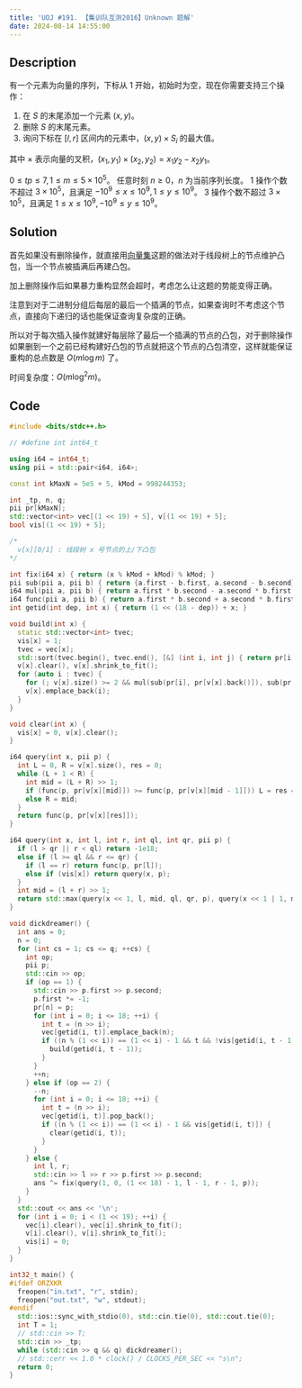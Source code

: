 ```yaml
---
title: 'UOJ #191. 【集训队互测2016】Unknown 题解'
date: 2024-08-14 14:55:00
---
```


## Description

有一个元素为向量的序列，下标从 $1$ 开始，初始时为空，现在你需要支持三个操作：

1. 在 $S$ 的末尾添加一个元素 $(x,y)$。
2. 删除 $S$ 的末尾元素。
3. 询问下标在 $[l,r]$ 区间内的元素中，$(x,y)\times S_i$ 的最大值。

其中 $\times$ 表示向量的叉积，$(x_1,y_1) \times (x_2,y_2) = x_1y_2-x_2y_1$。

$0 \leq tp \leq 7, 1 \leq m \leq 5\times 10^5$。
任意时刻 $n \geq 0$，$n$ 为当前序列长度。
1 操作个数不超过 $3\times 10^5$，且满足 $-10^9 \leq x \leq 10^9,1 \leq y \leq 10^9$。
3 操作个数不超过 $3\times 10^5$，且满足 $1 \leq x \leq 10^9,-10^9 \leq y \leq 10^9$。

## Solution

首先如果没有删除操作，就直接用[向量集](https://www.cnblogs.com/Scarab/p/18358389)这题的做法对于线段树上的节点维护凸包，当一个节点被插满后再建凸包。

加上删除操作后如果暴力重构显然会超时，考虑怎么让这题的势能变得正确。

注意到对于二进制分组后每层的最后一个插满的节点，如果查询时不考虑这个节点，直接向下递归的话也能保证查询复杂度的正确。

所以对于每次插入操作就建好每层除了最后一个插满的节点的凸包，对于删除操作如果删到一个之前已经构建好凸包的节点就把这个节点的凸包清空，这样就能保证重构的总点数是 $O(m\log m)$ 了。

时间复杂度：$O(m\log^2m)$。

## Code

```cpp
#include <bits/stdc++.h>

// #define int int64_t

using i64 = int64_t;
using pii = std::pair<i64, i64>;

const int kMaxN = 5e5 + 5, kMod = 998244353;

int _tp, n, q;
pii pr[kMaxN];
std::vector<int> vec[(1 << 19) + 5], v[(1 << 19) + 5];
bool vis[(1 << 19) + 5];

/*
  v[x][0/1] : 线段树 x 号节点的上/下凸包
*/

int fix(i64 x) { return (x % kMod + kMod) % kMod; }
pii sub(pii a, pii b) { return {a.first - b.first, a.second - b.second}; }
i64 mul(pii a, pii b) { return a.first * b.second - a.second * b.first; }
i64 func(pii a, pii b) { return a.first * b.second + a.second * b.first; }
int getid(int dep, int x) { return (1 << (18 - dep)) + x; }

void build(int x) {
  static std::vector<int> tvec;
  vis[x] = 1;
  tvec = vec[x];
  std::sort(tvec.begin(), tvec.end(), [&] (int i, int j) { return pr[i] < pr[j]; });
  v[x].clear(), v[x].shrink_to_fit();
  for (auto i : tvec) {
    for (; v[x].size() >= 2 && mul(sub(pr[i], pr[v[x].back()]), sub(pr[v[x].back()], pr[v[x][v[x].size() - 2]])) <= 0; v[x].pop_back()) {}
    v[x].emplace_back(i);
  }
}

void clear(int x) {
  vis[x] = 0, v[x].clear();
}

i64 query(int x, pii p) {
  int L = 0, R = v[x].size(), res = 0;
  while (L + 1 < R) {
    int mid = (L + R) >> 1;
    if (func(p, pr[v[x][mid]]) >= func(p, pr[v[x][mid - 1]])) L = res = mid;
    else R = mid;
  }
  return func(p, pr[v[x][res]]);
}

i64 query(int x, int l, int r, int ql, int qr, pii p) {
  if (l > qr || r < ql) return -1e18;
  else if (l >= ql && r <= qr) {
    if (l == r) return func(p, pr[l]);
    else if (vis[x]) return query(x, p);
  }
  int mid = (l + r) >> 1;
  return std::max(query(x << 1, l, mid, ql, qr, p), query(x << 1 | 1, mid + 1, r, ql, qr, p));
}

void dickdreamer() {
  int ans = 0;
  n = 0;
  for (int cs = 1; cs <= q; ++cs) {
    int op;
    pii p;
    std::cin >> op;
    if (op == 1) {
      std::cin >> p.first >> p.second;
      p.first *= -1;
      pr[n] = p;
      for (int i = 0; i <= 18; ++i) {
        int t = (n >> i);
        vec[getid(i, t)].emplace_back(n);
        if ((n % (1 << i)) == (1 << i) - 1 && t && !vis[getid(i, t - 1)]) {
          build(getid(i, t - 1));
        }
      }
      ++n;
    } else if (op == 2) {
      --n;
      for (int i = 0; i <= 18; ++i) {
        int t = (n >> i);
        vec[getid(i, t)].pop_back();
        if ((n % (1 << i)) == (1 << i) - 1 && vis[getid(i, t)]) {
          clear(getid(i, t));
        }
      }
    } else {
      int l, r;
      std::cin >> l >> r >> p.first >> p.second;
      ans ^= fix(query(1, 0, (1 << 18) - 1, l - 1, r - 1, p));
    }
  }
  std::cout << ans << '\n';
  for (int i = 0; i < (1 << 19); ++i) {
    vec[i].clear(), vec[i].shrink_to_fit();
    v[i].clear(), v[i].shrink_to_fit();
    vis[i] = 0;
  }
}

int32_t main() {
#ifdef ORZXKR
  freopen("in.txt", "r", stdin);
  freopen("out.txt", "w", stdout);
#endif
  std::ios::sync_with_stdio(0), std::cin.tie(0), std::cout.tie(0);
  int T = 1;
  // std::cin >> T;
  std::cin >> _tp;
  while (std::cin >> q && q) dickdreamer();
  // std::cerr << 1.0 * clock() / CLOCKS_PER_SEC << "s\n";
  return 0;
}
```